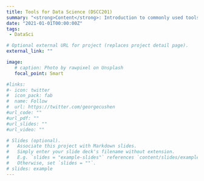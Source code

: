 ```yaml
---
title: Tools for Data Science (DSCC201)
summary: "<strong>Content</strong>: Introduction to commonly used tools, hardware, and infrastructure in data science through hands-on labs using the BlueHive Linux cluster to explore the Linux environment and Bash scripting; source code management; cluster and parallel computing with pthreads, OpenMP, MPI, and Spark; and statistical analysis, visualization, and machine learning with R, SAS, and Python."
date: "2021-01-01T00:00:00Z"
tags:
 - DataSci

# Optional external URL for project (replaces project detail page).
external_link: ""

image:
   # caption: Photo by rawpixel on Unsplash
   focal_point: Smart

#links:
#- icon: twitter
#  icon_pack: fab
#  name: Follow
#  url: https://twitter.com/georgecushen
#url_code: ""
#url_pdf: ""
#url_slides: ""
#url_video: ""

# Slides (optional).
#   Associate this project with Markdown slides.
#   Simply enter your slide deck's filename without extension.
#   E.g. `slides = "example-slides"` references `content/slides/example-slides.md`.
#   Otherwise, set `slides = ""`.
# slides: example
---
```

